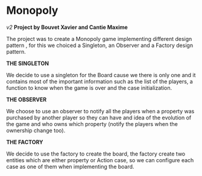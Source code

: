 # Monopoly
*v2*
**Project by Bouvet Xavier and Cantie Maxime**

The project was to create a Monopoly game implementing different design pattern , for this we choiced a Singleton, an Observer and a Factory design pattern.

**THE SINGLETON**

We decide to use a singleton for the Board cause we there is only one and it contains most of the important information such as the list of the players, a function to know when the game is over and the case initialization.

**THE OBSERVER**

We choose to use an observer to notify all the players when a property was purchased by another player so they can have and idea of the evolution of the game and who owns which property (notify the players when the ownership change too).

**THE FACTORY**

We decide to use the factory to create the board, the factory create two entities which are either property or Action case, so we can configure each case as one of them when implementing the board. 
